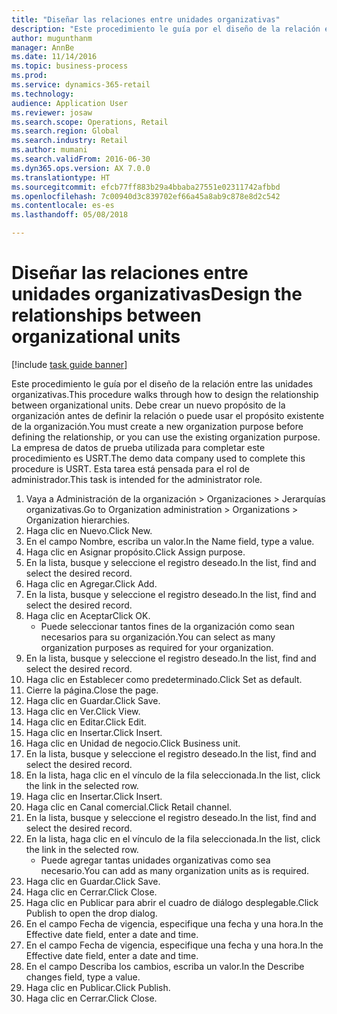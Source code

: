 ```yaml
--- 
title: "Diseñar las relaciones entre unidades organizativas"
description: "Este procedimiento le guía por el diseño de la relación entre las unidades organizativas."
author: mugunthanm
manager: AnnBe
ms.date: 11/14/2016
ms.topic: business-process
ms.prod: 
ms.service: dynamics-365-retail
ms.technology: 
audience: Application User
ms.reviewer: josaw
ms.search.scope: Operations, Retail
ms.search.region: Global
ms.search.industry: Retail
ms.author: mumani
ms.search.validFrom: 2016-06-30
ms.dyn365.ops.version: AX 7.0.0
ms.translationtype: HT
ms.sourcegitcommit: efcb77ff883b29a4bbaba27551e02311742afbbd
ms.openlocfilehash: 7c00940d3c839702ef66a45a8ab9c878e8d2c542
ms.contentlocale: es-es
ms.lasthandoff: 05/08/2018

---
```

# <a name="design-the-relationships-between-organizational-units"></a><span data-ttu-id="4a2f7-103">Diseñar las relaciones entre unidades organizativas</span><span class="sxs-lookup"><span data-stu-id="4a2f7-103">Design the relationships between organizational units</span></span>

[!include [task guide banner](../includes/task-guide-banner.md)]

<span data-ttu-id="4a2f7-104">Este procedimiento le guía por el diseño de la relación entre las unidades organizativas.</span><span class="sxs-lookup"><span data-stu-id="4a2f7-104">This procedure walks through how to design the relationship between organizational units.</span></span> <span data-ttu-id="4a2f7-105">Debe crear un nuevo propósito de la organización antes de definir la relación o puede usar el propósito existente de la organización.</span><span class="sxs-lookup"><span data-stu-id="4a2f7-105">You must create a new organization purpose before defining the relationship, or you can use the existing organization purpose.</span></span> <span data-ttu-id="4a2f7-106">La empresa de datos de prueba utilizada para completar este procedimiento es USRT.</span><span class="sxs-lookup"><span data-stu-id="4a2f7-106">The demo data company used to complete this procedure is USRT.</span></span> <span data-ttu-id="4a2f7-107">Esta tarea está pensada para el rol de administrador.</span><span class="sxs-lookup"><span data-stu-id="4a2f7-107">This task is intended for the administrator role.</span></span>

1. <span data-ttu-id="4a2f7-108">Vaya a Administración de la organización > Organizaciones > Jerarquías organizativas.</span><span class="sxs-lookup"><span data-stu-id="4a2f7-108">Go to Organization administration > Organizations > Organization hierarchies.</span></span>
2. <span data-ttu-id="4a2f7-109">Haga clic en Nuevo.</span><span class="sxs-lookup"><span data-stu-id="4a2f7-109">Click New.</span></span>
3. <span data-ttu-id="4a2f7-110">En el campo Nombre, escriba un valor.</span><span class="sxs-lookup"><span data-stu-id="4a2f7-110">In the Name field, type a value.</span></span>
4. <span data-ttu-id="4a2f7-111">Haga clic en Asignar propósito.</span><span class="sxs-lookup"><span data-stu-id="4a2f7-111">Click Assign purpose.</span></span>
5. <span data-ttu-id="4a2f7-112">En la lista, busque y seleccione el registro deseado.</span><span class="sxs-lookup"><span data-stu-id="4a2f7-112">In the list, find and select the desired record.</span></span>
6. <span data-ttu-id="4a2f7-113">Haga clic en Agregar.</span><span class="sxs-lookup"><span data-stu-id="4a2f7-113">Click Add.</span></span>
7. <span data-ttu-id="4a2f7-114">En la lista, busque y seleccione el registro deseado.</span><span class="sxs-lookup"><span data-stu-id="4a2f7-114">In the list, find and select the desired record.</span></span>
8. <span data-ttu-id="4a2f7-115">Haga clic en Aceptar</span><span class="sxs-lookup"><span data-stu-id="4a2f7-115">Click OK.</span></span>
    * <span data-ttu-id="4a2f7-116">Puede seleccionar tantos fines de la organización como sean necesarios para su organización.</span><span class="sxs-lookup"><span data-stu-id="4a2f7-116">You can select as many organization purposes as required for your organization.</span></span>  
9. <span data-ttu-id="4a2f7-117">En la lista, busque y seleccione el registro deseado.</span><span class="sxs-lookup"><span data-stu-id="4a2f7-117">In the list, find and select the desired record.</span></span>
10. <span data-ttu-id="4a2f7-118">Haga clic en Establecer como predeterminado.</span><span class="sxs-lookup"><span data-stu-id="4a2f7-118">Click Set as default.</span></span>
11. <span data-ttu-id="4a2f7-119">Cierre la página.</span><span class="sxs-lookup"><span data-stu-id="4a2f7-119">Close the page.</span></span>
12. <span data-ttu-id="4a2f7-120">Haga clic en Guardar.</span><span class="sxs-lookup"><span data-stu-id="4a2f7-120">Click Save.</span></span>
13. <span data-ttu-id="4a2f7-121">Haga clic en Ver.</span><span class="sxs-lookup"><span data-stu-id="4a2f7-121">Click View.</span></span>
14. <span data-ttu-id="4a2f7-122">Haga clic en Editar.</span><span class="sxs-lookup"><span data-stu-id="4a2f7-122">Click Edit.</span></span>
15. <span data-ttu-id="4a2f7-123">Haga clic en Insertar.</span><span class="sxs-lookup"><span data-stu-id="4a2f7-123">Click Insert.</span></span>
16. <span data-ttu-id="4a2f7-124">Haga clic en Unidad de negocio.</span><span class="sxs-lookup"><span data-stu-id="4a2f7-124">Click Business unit.</span></span>
17. <span data-ttu-id="4a2f7-125">En la lista, busque y seleccione el registro deseado.</span><span class="sxs-lookup"><span data-stu-id="4a2f7-125">In the list, find and select the desired record.</span></span>
18. <span data-ttu-id="4a2f7-126">En la lista, haga clic en el vínculo de la fila seleccionada.</span><span class="sxs-lookup"><span data-stu-id="4a2f7-126">In the list, click the link in the selected row.</span></span>
19. <span data-ttu-id="4a2f7-127">Haga clic en Insertar.</span><span class="sxs-lookup"><span data-stu-id="4a2f7-127">Click Insert.</span></span>
20. <span data-ttu-id="4a2f7-128">Haga clic en Canal comercial.</span><span class="sxs-lookup"><span data-stu-id="4a2f7-128">Click Retail channel.</span></span>
21. <span data-ttu-id="4a2f7-129">En la lista, busque y seleccione el registro deseado.</span><span class="sxs-lookup"><span data-stu-id="4a2f7-129">In the list, find and select the desired record.</span></span>
22. <span data-ttu-id="4a2f7-130">En la lista, haga clic en el vínculo de la fila seleccionada.</span><span class="sxs-lookup"><span data-stu-id="4a2f7-130">In the list, click the link in the selected row.</span></span>
    * <span data-ttu-id="4a2f7-131">Puede agregar tantas unidades organizativas como sea necesario.</span><span class="sxs-lookup"><span data-stu-id="4a2f7-131">You can add as many organization units as is required.</span></span>  
23. <span data-ttu-id="4a2f7-132">Haga clic en Guardar.</span><span class="sxs-lookup"><span data-stu-id="4a2f7-132">Click Save.</span></span>
24. <span data-ttu-id="4a2f7-133">Haga clic en Cerrar.</span><span class="sxs-lookup"><span data-stu-id="4a2f7-133">Click Close.</span></span>
25. <span data-ttu-id="4a2f7-134">Haga clic en Publicar para abrir el cuadro de diálogo desplegable.</span><span class="sxs-lookup"><span data-stu-id="4a2f7-134">Click Publish to open the drop dialog.</span></span>
26. <span data-ttu-id="4a2f7-135">En el campo Fecha de vigencia, especifique una fecha y una hora.</span><span class="sxs-lookup"><span data-stu-id="4a2f7-135">In the Effective date field, enter a date and time.</span></span>
27. <span data-ttu-id="4a2f7-136">En el campo Fecha de vigencia, especifique una fecha y una hora.</span><span class="sxs-lookup"><span data-stu-id="4a2f7-136">In the Effective date field, enter a date and time.</span></span>
28. <span data-ttu-id="4a2f7-137">En el campo Describa los cambios, escriba un valor.</span><span class="sxs-lookup"><span data-stu-id="4a2f7-137">In the Describe changes field, type a value.</span></span>
29. <span data-ttu-id="4a2f7-138">Haga clic en Publicar.</span><span class="sxs-lookup"><span data-stu-id="4a2f7-138">Click Publish.</span></span>
30. <span data-ttu-id="4a2f7-139">Haga clic en Cerrar.</span><span class="sxs-lookup"><span data-stu-id="4a2f7-139">Click Close.</span></span>


